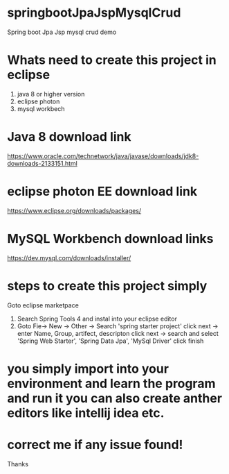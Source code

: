 # springbootJpaJspMysqlCrud
Spring boot Jpa Jsp mysql crud demo 

# Whats need to create this project in eclipse
1) java 8 or higher version
2) eclipse photon
3) mysql workbech

# Java 8 download link
https://www.oracle.com/technetwork/java/javase/downloads/jdk8-downloads-2133151.html

# eclipse photon EE download link
https://www.eclipse.org/downloads/packages/

# MySQL Workbench download links
https://dev.mysql.com/downloads/installer/

# steps to create this project simply
Goto  eclipse marketpace
1) Search Spring Tools 4 and instal into your eclipse editor
2) Goto Fie-> New -> Other -> Search 
  'spring starter project' 
  click next -> enter Name, Group, artifect, descripton
  click next -> search and select
  'Spring Web Starter', 'Spring Data Jpa', 'MySql Driver'
  click finish

# you simply import into your environment and learn the program and run it you can also create anther editors like intellij idea etc.

# correct me if any issue found!
Thanks
